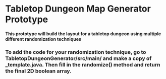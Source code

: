 # Tabletop Dungeon Map Generator Prototype
#### This prototype will build the layout for a tabletop dungeon using multiple different randomization techniques



### To add the code for your randomization technique, go to TabletopDungeonGenerator/src/main/ and make a copy of \_template.java. Then fill in the randomize() method and return the final 2D boolean array.
